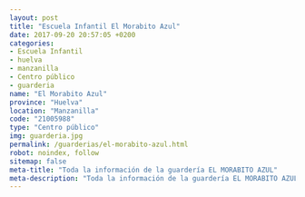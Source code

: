 ```yaml
---
layout: post
title: "Escuela Infantil El Morabito Azul"
date: 2017-09-20 20:57:05 +0200
categories:
- Escuela Infantil
- huelva
- manzanilla
- Centro público
- guarderia
name: "El Morabito Azul"
province: "Huelva"
location: "Manzanilla"
code: "21005988"
type: "Centro público"
img: guarderia.jpg
permalink: /guarderias/el-morabito-azul.html
robot: noindex, follow
sitemap: false
meta-title: "Toda la información de la guardería EL MORABITO AZUL"
meta-description: "Toda la información de la guardería EL MORABITO AZUL"
---
```

